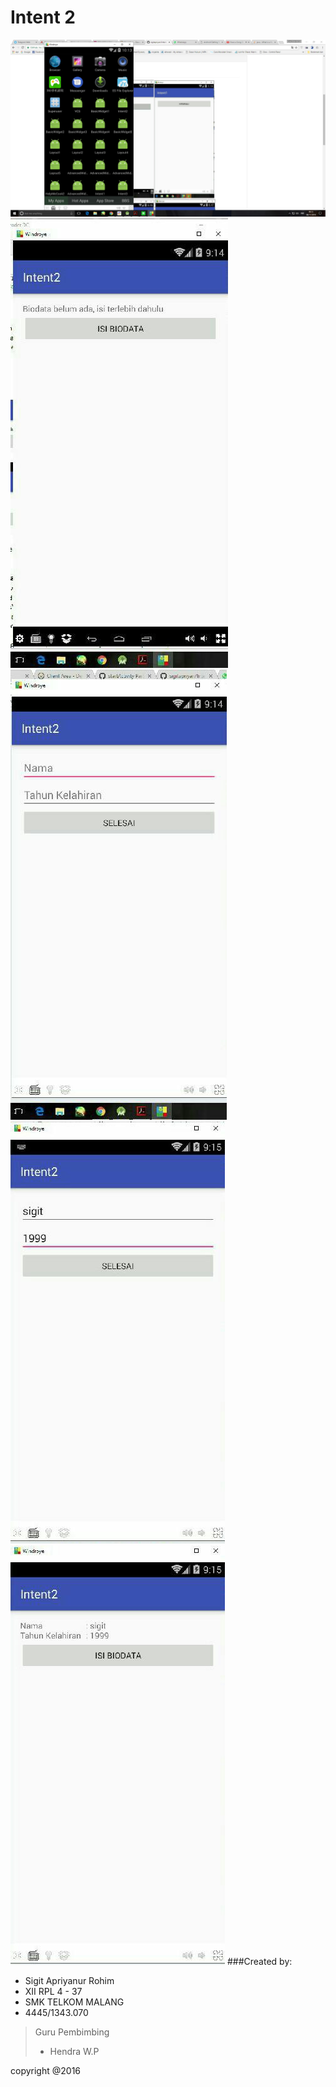 # Intent 2
![SS0](https://github.com/sigitapriyan/SSProjectAndroid/blob/master/in1.4.jpg)
![SS1](https://github.com/sigitapriyan/SSProjectAndroid/blob/master/in2.0.jpg)
![SS2](https://github.com/sigitapriyan/SSProjectAndroid/blob/master/in2.1.jpg)
![SS3](https://github.com/sigitapriyan/SSProjectAndroid/blob/master/in2.2.jpg)
![SS4](https://github.com/sigitapriyan/SSProjectAndroid/blob/master/in2.3.jpg)
###Created by:
* Sigit Apriyanur Rohim
* XII RPL 4 - 37
* SMK TELKOM MALANG
* 4445/1343.070

> Guru Pembimbing
> - Hendra W.P

copyright @2016
